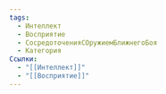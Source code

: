 ```yaml
---
tags:
  - Интеллект
  - Восприятие
  - СосредоточенияСОружиемБлижнегоБоя
  - Категория
Ссылки:
  - "[[Интеллект]]"
  - "[[Восприятие]]"
---
```

